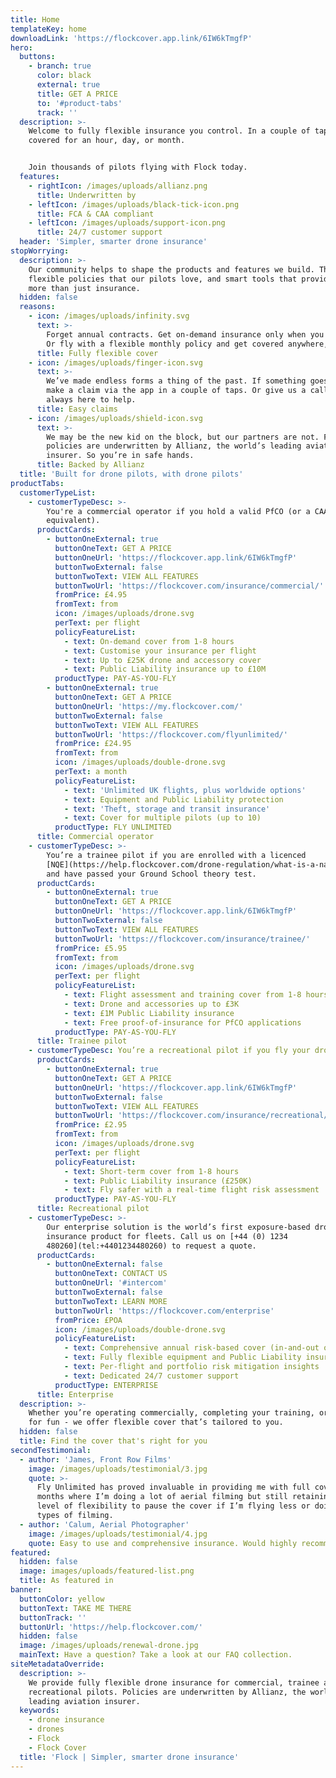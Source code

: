 ```yaml
---
title: Home
templateKey: home
downloadLink: 'https://flockcover.app.link/6IW6kTmgfP'
hero:
  buttons:
    - branch: true
      color: black
      external: true
      title: GET A PRICE
      to: '#product-tabs'
      track: ''
  description: >-
    Welcome to fully flexible insurance you control. In a couple of taps, get
    covered for an hour, day, or month.


    Join thousands of pilots flying with Flock today.
  features:
    - rightIcon: /images/uploads/allianz.png
      title: Underwritten by
    - leftIcon: /images/uploads/black-tick-icon.png
      title: FCA & CAA compliant
    - leftIcon: /images/uploads/support-icon.png
      title: 24/7 customer support
  header: 'Simpler, smarter drone insurance'
stopWorrying:
  description: >-
    Our community helps to shape the products and features we build. The result:
    flexible policies that our pilots love, and smart tools that provide much
    more than just insurance.
  hidden: false
  reasons:
    - icon: /images/uploads/infinity.svg
      text: >-
        Forget annual contracts. Get on-demand insurance only when you need it.
        Or fly with a flexible monthly policy and get covered anywhere, anytime.
      title: Fully flexible cover
    - icon: /images/uploads/finger-icon.svg
      text: >-
        We’ve made endless forms a thing of the past. If something goes wrong,
        make a claim via the app in a couple of taps. Or give us a call, we’re
        always here to help.
      title: Easy claims
    - icon: /images/uploads/shield-icon.svg
      text: >-
        We may be the new kid on the block, but our partners are not. Flock
        policies are underwritten by Allianz, the world’s leading aviation
        insurer. So you’re in safe hands.
      title: Backed by Allianz
  title: 'Built for drone pilots, with drone pilots'
productTabs:
  customerTypeList:
    - customerTypeDesc: >-
        You're a commercial operator if you hold a valid PfCO (or a CAA accepted
        equivalent).
      productCards:
        - buttonOneExternal: true
          buttonOneText: GET A PRICE
          buttonOneUrl: 'https://flockcover.app.link/6IW6kTmgfP'
          buttonTwoExternal: false
          buttonTwoText: VIEW ALL FEATURES
          buttonTwoUrl: 'https://flockcover.com/insurance/commercial/'
          fromPrice: £4.95
          fromText: from
          icon: /images/uploads/drone.svg
          perText: per flight
          policyFeatureList:
            - text: On-demand cover from 1-8 hours
            - text: Customise your insurance per flight
            - text: Up to £25K drone and accessory cover
            - text: Public Liability insurance up to £10M
          productType: PAY-AS-YOU-FLY
        - buttonOneExternal: true
          buttonOneText: GET A PRICE
          buttonOneUrl: 'https://my.flockcover.com/'
          buttonTwoExternal: false
          buttonTwoText: VIEW ALL FEATURES
          buttonTwoUrl: 'https://flockcover.com/flyunlimited/'
          fromPrice: £24.95
          fromText: from
          icon: /images/uploads/double-drone.svg
          perText: a month
          policyFeatureList:
            - text: 'Unlimited UK flights, plus worldwide options'
            - text: Equipment and Public Liability protection
            - text: 'Theft, storage and transit insurance'
            - text: Cover for multiple pilots (up to 10)
          productType: FLY UNLIMITED
      title: Commercial operator
    - customerTypeDesc: >-
        You’re a trainee pilot if you are enrolled with a licenced
        [NQE](https://help.flockcover.com/drone-regulation/what-is-a-national-qualified-entity-nqe),
        and have passed your Ground School theory test.
      productCards:
        - buttonOneExternal: true
          buttonOneText: GET A PRICE
          buttonOneUrl: 'https://flockcover.app.link/6IW6kTmgfP'
          buttonTwoExternal: false
          buttonTwoText: VIEW ALL FEATURES
          buttonTwoUrl: 'https://flockcover.com/insurance/trainee/'
          fromPrice: £5.95
          fromText: from
          icon: /images/uploads/drone.svg
          perText: per flight
          policyFeatureList:
            - text: Flight assessment and training cover from 1-8 hours
            - text: Drone and accessories up to £3K
            - text: £1M Public Liability insurance
            - text: Free proof-of-insurance for PfCO applications
          productType: PAY-AS-YOU-FLY
      title: Trainee pilot
    - customerTypeDesc: You’re a recreational pilot if you fly your drone as a hobby.
      productCards:
        - buttonOneExternal: true
          buttonOneText: GET A PRICE
          buttonOneUrl: 'https://flockcover.app.link/6IW6kTmgfP'
          buttonTwoExternal: false
          buttonTwoText: VIEW ALL FEATURES
          buttonTwoUrl: 'https://flockcover.com/insurance/recreational/'
          fromPrice: £2.95
          fromText: from
          icon: /images/uploads/drone.svg
          perText: per flight
          policyFeatureList:
            - text: Short-term cover from 1-8 hours
            - text: Public Liability insurance (£250K)
            - text: Fly safer with a real-time flight risk assessment
          productType: PAY-AS-YOU-FLY
      title: Recreational pilot
    - customerTypeDesc: >-
        Our enterprise solution is the world’s first exposure-based drone
        insurance product for fleets. Call us on [+44 (0) 1234
        480260](tel:+4401234480260) to request a quote.
      productCards:
        - buttonOneExternal: false
          buttonOneText: CONTACT US
          buttonOneUrl: '#intercom'
          buttonTwoExternal: false
          buttonTwoText: LEARN MORE
          buttonTwoUrl: 'https://flockcover.com/enterprise'
          fromPrice: £POA
          icon: /images/uploads/double-drone.svg
          policyFeatureList:
            - text: Comprehensive annual risk-based cover (in-and-out of flight)
            - text: Fully flexible equipment and Public Liability insurance
            - text: Per-flight and portfolio risk mitigation insights
            - text: Dedicated 24/7 customer support
          productType: ENTERPRISE
      title: Enterprise
  description: >-
    Whether you’re operating commercially, completing your training, or flying
    for fun - we offer flexible cover that’s tailored to you.
  hidden: false
  title: Find the cover that's right for you
secondTestimonial:
  - author: 'James, Front Row Films'
    image: /images/uploads/testimonial/3.jpg
    quote: >-
      Fly Unlimited has proved invaluable in providing me with full cover in
      months where I’m doing a lot of aerial filming but still retaining that
      level of flexibility to pause the cover if I’m flying less or doing other
      types of filming.
  - author: 'Calum, Aerial Photographer'
    image: /images/uploads/testimonial/4.jpg
    quote: Easy to use and comprehensive insurance. Would highly recommend!
featured:
  hidden: false
  image: images/uploads/featured-list.png
  title: As featured in
banner:
  buttonColor: yellow
  buttonText: TAKE ME THERE
  buttonTrack: ''
  buttonUrl: 'https://help.flockcover.com/'
  hidden: false
  image: /images/uploads/renewal-drone.jpg
  mainText: Have a question? Take a look at our FAQ collection.
siteMetadataOverride:
  description: >-
    We provide fully flexible drone insurance for commercial, trainee and
    recreational pilots. Policies are underwritten by Allianz, the world’s
    leading aviation insurer.
  keywords:
    - drone insurance
    - drones
    - Flock
    - Flock Cover
  title: 'Flock | Simpler, smarter drone insurance'
---
```


